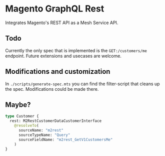 # Magento GraphQL Rest

Integrates Magento's REST API as a Mesh Service API.

## Todo

Currently the only spec that is implemented is the `GET:/customers/me` endpoint.
Future extensions and usecases are welcome.

## Modifications and customization

In `./scripts/generate-spec.mts` you can find the filter-script that cleans up
the spec. Modifications could be made there.

## Maybe?

```graphql
type Customer {
  rest: M2RestCustomerDataCustomerInterface
    @resolveTo(
      sourceName: "m2rest"
      sourceTypeName: "Query"
      sourceFieldName: "m2rest_GetV1CustomersMe"
    )
}
```
